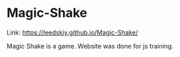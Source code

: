 # Magic-Shake
Link: https://leedskiy.github.io/Magic-Shake/

Magic Shake is a game. Website was done for js training.
